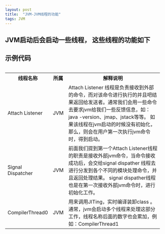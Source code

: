 ```yaml
---
layout: post
title:  "JVM-JVM线程的功能"
tags: JVM
---
```


## JVM启动后会启动一些线程， 这些线程的功能如下

## 示例代码    

<table style = "float:left">
    <tr>
        <th>线程名称</th>
        <th>所属</th>
        <th>解释说明</th>
    </tr>
    <tr>
        <td>Attach Listener</td>
        <td>JVM</td>
        <td>Attach Listener 线程是负责接收到外部的命令，而对该命令进行执行的并且吧结果返回给发送者。通常我们会用一些命令去要求jvm给我们一些反馈信息，如：java -version、jmap、jstack等等。 如果该线程在jvm启动的时候没有初始化，那么，则会在用户第一次执行jvm命令时，得到启动。</td>
    </tr>
    <tr>
        <td>Signal Dispatcher</td>
        <td>JVM</td>
        <td>前面我们提到第一个Attach Listener线程的职责是接收外部jvm命令，当命令接收成功后，会交给signal dispather 线程去进行分发到各个不同的模块处理命令，并且返回处理结果。 signal dispather线程也是在第一次接收外部jvm命令时，进行初始化工作。</td>
    </tr>
    <tr>
        <td>CompilerThread0</td>
        <td>JVM</td>
        <td>用来调用JITing，实时编译装卸class 。 通常，jvm会启动多个线程来处理这部分工作，线程名称后面的数字也会累加，例如：CompilerThread1</td>
    </tr>
</table>
